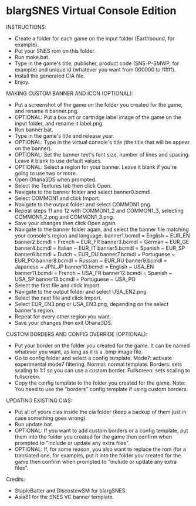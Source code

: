 # blargSNES Virtual Console Edition

INSTRUCTIONS:
- Create a folder for each game on the input folder (Earthbound, for example).
- Put your SNES rom on this folder.
- Run make.bat.
- Type in the game's title, publisher, product code (SNS-P-SMWP, for example) and unique id (whatever you want from 000000 to ffffff).
- Install the generated CIA file.
- Enjoy.

MAKING CUSTOM BANNER AND ICON (OPTIONAL):
- Put a screenshot of the game on the folder you created for the game, and rename it banner.png.
- OPTIONAL: Put a box art or cartridge label image of the game on the input folder, and rename it label.png.
- Run banner.bat.
- Type in the game's title and release year.
- OPTIONAL: Type in the virtual console's title (the title that will be appear on the banner).
- OPTIONAL: Set the banner text's font size, number of lines and spacing. Leave it blank to use default values.
- OPTIONAL: Select a region for your banner. Leave it blank if you're going to use two or more.
- Open Ohana3DS when prompted.
- Select the Textures tab then click Open.
- Navigate to the banner folder and select banner0.bcmdl.
- Select COMMON1 and click Import.
- Navigate to the output folder and select COMMON1.png.
- Repeat steps 11 and 12 with COMMON1_2 and COMMON1_3, selecting COMMON1_2.png and COMMON1_3.png.
- Save your changes then click Open again.
- Navigate to the banner folder again, and select the banner file matching your console's region and language.
    banner1.bcmdl = English ~ EUR_EN
    banner2.bcmdl = French ~ EUR_FR
    banner3.bcmdl = German ~ EUR_GE
    banner4.bcmdl = Italian ~ EUR_IT
    banner5.bcmdl = Spanish ~ EUR_SP
    banner6.bcmdl = Dutch ~ EUR_DU
    banner7.bcmdl = Portuguese ~ EUR_PO
    banner8.bcmdl = Russian ~ EUR_RU
    banner9.bcmdl = Japanese ~ JPN_JP
    banner10.bcmdl = English ~ USA_EN
    banner11.bcmdl = French ~ USA_FR
    banner12.bcmdl = Spanish ~ USA_SP
    banner13.bcmdl = Portuguese ~ USA_PO
- Select the first file and click Import.
- Navigate to the output folder and select USA_EN2.png.
- Select the next file and click Import.
- Select EUR_EN3.png or USA_EN3.png, depending on the select banner's region.
- Repeat for every other region you want.
- Save your changes then exit Ohana3DS.

CUSTOM BORDERS AND CONFIG OVERRIDE (OPTIONAL):
- Put your border on the folder you created for the game. It can be named whatever you want, as long as it is a .bmp image file.
- Go to config folder and select a config template.
    Mode7: activate experimental mode7 filtering.
    Normal: normal template.
    Borders: sets scaling to 1:1 so you can use a custom border.
    Fullscreen: sets scaling to fullscreen.
- Copy the config template to the folder you created for the game.
Note: You need to use the "borders" config template if using custom borders.

UPDATING EXISTING CIAS:
- Put all of yours cias inside the cia folder (keep a backup of them just in case something goes wrong).
- Run update.bat.
- OPTIONAL: If you want to add custom borders or a config template, put them into the folder you created for the game then confirm when prompted to "include or update any extra files".
- OPTIONAL: If, for some reason, you also want to replace the rom (for a translated one, for example), put it into the folder you created for the game then confirm when prompted to "include or update any extra files".


Credits:
- StapleButter and DiscostewSM for blargSNES.
- Asia81 for the SNES VC banner template.
